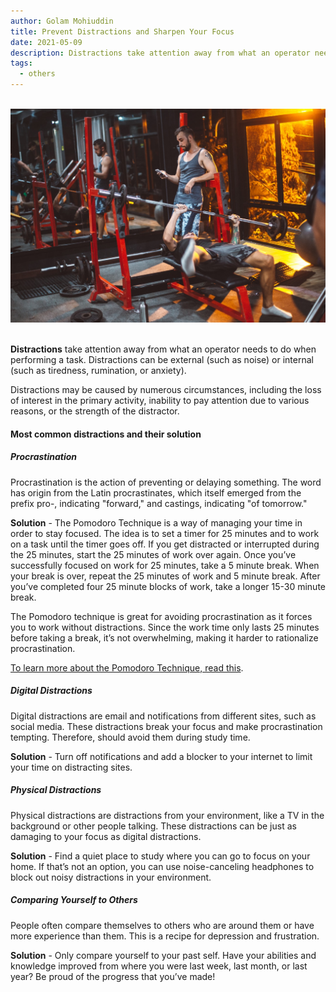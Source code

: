 ```yaml
---
author: Golam Mohiuddin
title: Prevent Distractions and Sharpen Your Focus
date: 2021-05-09
description: Distractions take attention away from what an operator needs to do when performing a task. Distractions can be external (such as noise) or internal (such as tiredness, rumination, or anxiety).
tags:
  - others
---
```


<!--more-->
<br/>
<img src="/static/img/prevent-distractions1.jpg" alt="prevent-distractions" raw=true>
<br/><br/>

**Distractions** take attention away from what an operator needs to do when performing a task. Distractions can be external (such as noise) or internal (such as tiredness, rumination, or anxiety).

Distractions may be caused by numerous circumstances, including the loss of interest in the primary activity, inability to pay attention due to various reasons, or the strength of the distractor.

#### Most common distractions and their solution

##### Procrastination

Procrastination is the action of preventing or delaying something. The word has origin from the Latin procrastinates, which itself emerged from the prefix pro-, indicating "forward," and castings, indicating "of tomorrow."

**Solution** - The Pomodoro Technique is a way of managing your time in order to stay focused. The idea is to set a timer for 25 minutes and to work on a task until the timer goes off. If you get distracted or interrupted during the 25 minutes, start the 25 minutes of work over again. Once you’ve successfully focused on work for 25 minutes, take a 5 minute break. When your break is over, repeat the 25 minutes of work and 5 minute break. After you’ve completed four 25 minute blocks of work, take a longer 15-30 minute break.

The Pomodoro technique is great for avoiding procrastination as it forces you to work without distractions. Since the work time only lasts 25 minutes before taking a break, it’s not overwhelming, making it harder to rationalize procrastination.

[To learn more about the Pomodoro Technique, read this](https://medium.com/life-hacks/more-productivity-with-the-pomodoro-technique-d7ce8926ec0c#.hcqsv37u4).

##### Digital Distractions

Digital distractions are email and notifications from different sites, such as social media. These distractions break your focus and make procrastination tempting. Therefore, should avoid them during study time.

**Solution** - Turn off notifications and add a blocker to your internet to limit your time on distracting sites.

##### Physical Distractions

Physical distractions are distractions from your environment, like a TV in the background or other people talking. These distractions can be just as damaging to your focus as digital distractions.

**Solution** - Find a quiet place to study where you can go to focus on your home. If that’s not an option, you can use noise-canceling headphones to block out noisy distractions in your environment.

##### Comparing Yourself to Others

People often compare themselves to others who are around them or have more experience than them. This is a recipe for depression and frustration.

**Solution** - Only compare yourself to your past self. Have your abilities and knowledge improved from where you were last week, last month, or last year? Be proud of the progress that you’ve made!
